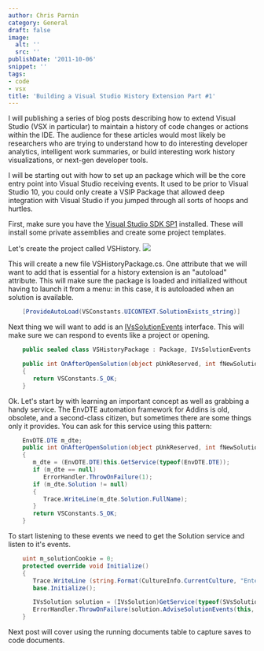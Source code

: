 ```yaml
---
author: Chris Parnin
category: General
draft: false
image:
  alt: ''
  src: ''
publishDate: '2011-10-06'
snippet: ''
tags:
- code
- vsx
title: 'Building a Visual Studio History Extension Part #1'
---
```


I will publishing a series of blog posts describing how to extend Visual Studio (VSX in particular) to maintain a history of code changes or actions within the IDE.  The audience for these articles would most likely be researchers who are trying to understand how to do interesting developer analytics, intelligent work summaries, or build interesting work history visualizations, or next-gen developer tools.

I will be starting out with how to set up an package which will be the core entry point into Visual Studio receiving events.  It used to be prior to Visual Studio 10, you could only create a VSIP Package that allowed deep integration with Visual Studio if you jumped through all sorts of hoops and hurtles.

First, make sure you have the [Visual Studio SDK SP1](http://www.microsoft.com/download/en/details.aspx?id=21835) installed.  These will install some private assemblies and create some project templates.

Let's create the project called VSHistory.
[![](http://blog.ninlabs.com/wp-content/uploads/2011/10/NewPackage.png)](http://blog.ninlabs.com/wp-content/uploads/2011/10/NewPackage.png)

This will create a new file VSHistoryPackage.cs.  One attribute that we will want to add that is essential for a history extension is an "autoload" attribute.  This will make sure the package is loaded and initialized without having to launch it from a menu: in this case, it is autoloaded when an solution is available.

```c#
    [ProvideAutoLoad(VSConstants.UICONTEXT.SolutionExists_string)]
```

Next thing we will want to add is an [IVsSolutionEvents](http://msdn.microsoft.com/en-us/library/microsoft.visualstudio.shell.interop.ivssolutionevents(v=vs.80).aspx) interface.  This will make sure we can respond to events like a project or opening.

```c#
    public sealed class VSHistoryPackage : Package, IVsSolutionEvents

    public int OnAfterOpenSolution(object pUnkReserved, int fNewSolution)
    {
       return VSConstants.S_OK;
    }
```

Ok.  Let's start by with learning an important concept as well as grabbing a handy service.
The EnvDTE automation framework for Addins is old, obsolete, and a second-class citizen, but sometimes there are some things only it provides.  You can ask for this service using this pattern:

```c#
    EnvDTE.DTE m_dte;
    public int OnAfterOpenSolution(object pUnkReserved, int fNewSolution)
    {
       m_dte = (EnvDTE.DTE)this.GetService(typeof(EnvDTE.DTE));
       if (m_dte == null)
          ErrorHandler.ThrowOnFailure(1);
       if (m_dte.Solution != null)
       {
          Trace.WriteLine(m_dte.Solution.FullName);
       }
       return VSConstants.S_OK;
    }
```

To start listening to these events we need to get the Solution service and listen to it's events.

```c#
    uint m_solutionCookie = 0;
    protected override void Initialize()
    {
       Trace.WriteLine (string.Format(CultureInfo.CurrentCulture, "Entering Initialize() of: {0}", this.ToString()));
       base.Initialize();

       IVsSolution solution = (IVsSolution)GetService(typeof(SVsSolution));
       ErrorHandler.ThrowOnFailure(solution.AdviseSolutionEvents(this, out m_solutionCookie));
    }
```

Next post will cover using the running documents table to capture saves to code documents.